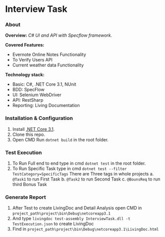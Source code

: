 # Interview Task
### About
**Overview:** _C# UI and API with Specflow framework._

**Covered Features:**
- Evernote Online Notes Functionality
- To Verify Users API
- Current weather data Functionality

**Technology stack:**
- Basic: C#, .NET Core 3.1, NUnit
- BDD: SpecFlow
- UI: Selenium WebDriver
- API: RestSharp
- Reporting: Living Documentation

### Installation & Configuration
1. Install [.NET Core 3.1](https://dotnet.microsoft.com/en-us/download/dotnet/3.1).
2. Clone this repo.
3. Open CMD Run `dotnet build` in the root folder.

### Test Execution
1. To Run Full end to end type in cmd `dotnet test` in the root folder.
2. To Run Specific Task type in cmd `dotnet test --filter TestCategory=SpecificTags`
   There are Three tags in whole projects
   a. `@Task1` to run First Task
   b. `@Task2` to run Second Task
   c. `@BounsReq` to run third Bonus Task

### Generate Report
1. After Test to create LivingDoc and Detail Analysis open CMD in `project_path\project\bin\Debug\netcoreapp3.1`
2. And type `livingdoc test-assembly InterviewTask.dll -t TestExecution.json` to create LivingDoc
3. Find in `project_path\project\bin\Debug\netcoreapp3.1\LivingDoc.html`
